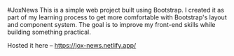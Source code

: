 #JoxNews
This is a simple web project built using Bootstrap. I created it as part of my learning process to get more comfortable with Bootstrap's layout and component system. The goal is to improve my front-end skills while building something practical.

Hosted it here – https://jox-news.netlify.app/
